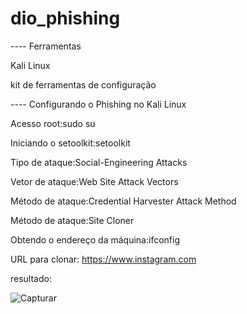# dio_phishing

---- Ferramentas

Kali Linux

kit de ferramentas de configuração

---- Configurando o Phishing no Kali Linux

Acesso root:sudo su

Iniciando o setoolkit:setoolkit

Tipo de ataque:Social-Engineering Attacks

Vetor de ataque:Web Site Attack Vectors

Método de ataque:Credential Harvester Attack Method 

Método de ataque:Site Cloner

Obtendo o endereço da máquina:ifconfig

URL para clonar: https://www.instagram.com


resultado: 


![Capturar](https://github.com/user-attachments/assets/b8dd670c-d2a1-411c-985c-6f8f14a889e6)

